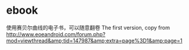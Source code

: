 ebook
=====

使用赛贝尔曲线的电子书，可以随意翻卷 The first version, copy from http://www.eoeandroid.com/forum.php?mod=viewthread&amp;tid=147987&amp;extra=page%3D1&amp;page=1